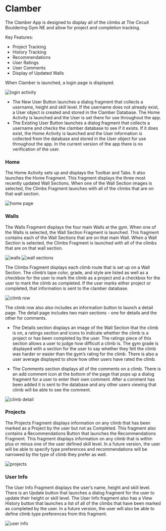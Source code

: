 # Clamber

The Clamber App is designed to display all of the climbs at The Circuit Bouldering Gym NE and allow for project and completion tracking.

Key Features:
- Project Tracking
- History Tracking
- Recommendations
- User Ratings
- User Comments
- Display of Updated Walls

When Clamber is launched, a login page is displayed.

![login activity](https://raw.githubusercontent.com/rachelbock/climbing-app/master/screenshots/login_page.png)

- The New User Button launches a dialog fragment that collects a username, height and skill level. If the username does not already exist, a User object is created and stored in the Clamber Database. The Home Activity is launched and the User is set there for use throughout the app.
- The Existing User Button launches a dialog fragment that collects a username and checks the clamber database to see if it exists. If it does exist, the Home Activity is launched and the User information is collected from the database and stored in the User object for use throughout the app. In the current version of the app there is no verification of the user.

### Home
The Home Activity sets up and displays the Toolbar and Tabs. It also launches the Home Fragment. This fragment displays the three most recently updated Wall Sections. When one of the Wall Section images is selected, the Climbs Fragment launches with all of the climbs that are on that wall section. 

![home page](https://raw.githubusercontent.com/rachelbock/climbing-app/master/screenshots/home_page.png)

### Walls
The Walls Fragment displays the four main Walls at the gym. When one of the Walls is selected, the Wall Section Fragment is launched. This fragment contains each of the Wall Sections that are on that main Wall. When a Wall Section is selected, the Climbs Fragment is launched with all of the climbs that are on that wall section. 

![walls](https://raw.githubusercontent.com/rachelbock/climbing-app/master/screenshots/walls_page.png)
![wall sections](https://raw.githubusercontent.com/rachelbock/climbing-app/master/screenshots/wall_section_page.png)

The Climbs Fragment displays each climb route that is set up on a Wall Section. The climb’s tape color, grade, and style are listed as well as a checkbox for the user to mark the climb as a project and a checkbox for the user to mark the climb as completed. If the user marks either project or completed, that information is sent to the clamber database.  

![climb row](https://raw.githubusercontent.com/rachelbock/climbing-app/master/screenshots/climb_rows.png)

The climb row also also includes an information button to launch a detail page. The detail page includes two main sections - one for details and the other for comments. 

- The Details section displays an image of the Wall Section that the climb is on, a ratings section and icons to indicate whether the climb is a project or has been completed by the user. The ratings piece of this section allows a user to judge how difficult a climb is. The gym grade is displayed with a section for the user to say whether they felt the climb was harder or easier than the gym’s rating for the climb. There is also a user average displayed to show how other users have rated the climb. 

- The Comments section displays all of the comments on a climb. There is an add comment icon at the bottom of the page that pops up a dialog fragment for a user to enter their own comment. After a comment has been added it is sent to the database and any other users viewing that climb will be able to see the comment.

![climb detail](https://raw.githubusercontent.com/rachelbock/climbing-app/master/screenshots/climb_detail_page.png)

### Projects
The Projects Fragment displays  information on any climb that has been marked as a Project by the user but not as Completed. This fragment also contains a Recommendations Button that launches the Recommendations Fragment. This fragment displays information on any climb that is within plus or minus one of the user defined skill level. In a future version, the user will be able to specify type preferences and recommendations will be narrowed by the type of climb they prefer as well.

![projects](https://raw.githubusercontent.com/rachelbock/climbing-app/master/screenshots/projects_page.png)

### User Info
The User Info Fragment displays the user’s name, height and skill level. There is an Update button that launches a dialog fragment for the user to update their height or skill level. The User Info fragment also has a View History button that launches a list of all of the climbs that have been marked as completed by the user. In a future version, the user will also be able to define climb type preferences from this fragment.   

![user info](https://raw.githubusercontent.com/rachelbock/climbing-app/master/screenshots/history.png)
